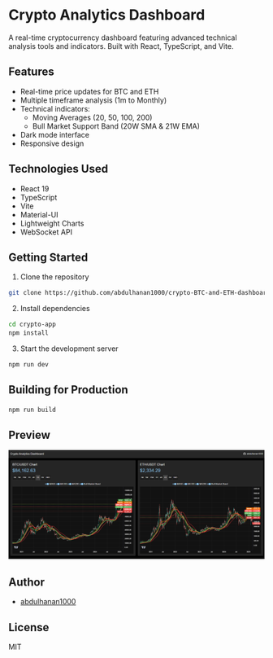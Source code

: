 # Crypto Analytics Dashboard

A real-time cryptocurrency dashboard featuring advanced technical analysis tools and indicators. Built with React, TypeScript, and Vite.

## Features

- Real-time price updates for BTC and ETH
- Multiple timeframe analysis (1m to Monthly)
- Technical indicators:
  - Moving Averages (20, 50, 100, 200)
  - Bull Market Support Band (20W SMA & 21W EMA)
- Dark mode interface
- Responsive design

## Technologies Used

- React 19
- TypeScript
- Vite
- Material-UI
- Lightweight Charts
- WebSocket API

## Getting Started

1. Clone the repository
```bash
git clone https://github.com/abdulhanan1000/crypto-BTC-and-ETH-dashboard.git
```

2. Install dependencies
```bash
cd crypto-app
npm install
```

3. Start the development server
```bash
npm run dev
```

## Building for Production

```bash
npm run build
```

## Preview
![alt text](./src/assets/image.png)

## Author

- [abdulhanan1000](https://github.com/abdulhanan1000)

## License

MIT
